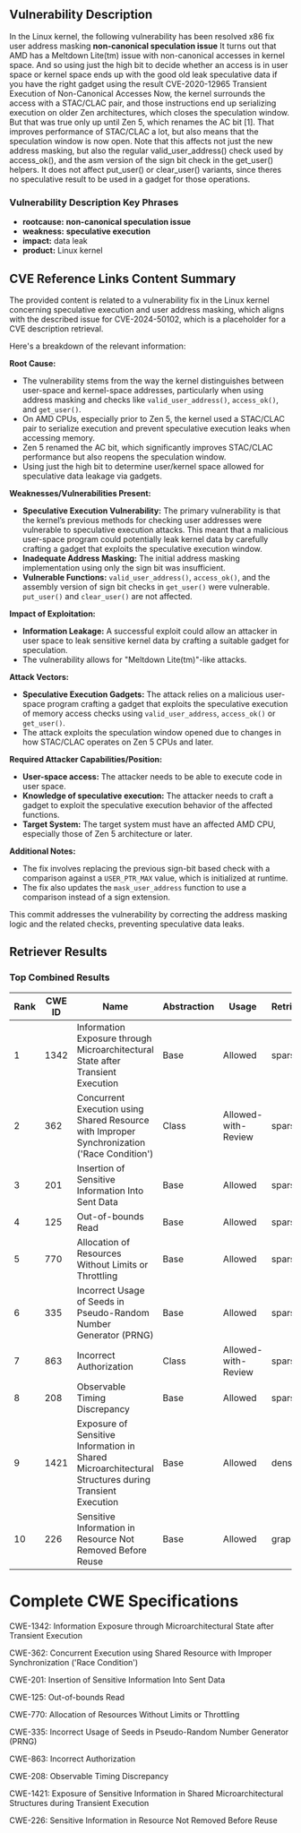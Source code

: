 ## Vulnerability Description
In the Linux kernel, the following vulnerability has been resolved x86 fix user address masking **non-canonical speculation issue** It turns out that AMD has a Meltdown Lite(tm) issue with non-canonical accesses in kernel space. And so using just the high bit to decide whether an access is in user space or kernel space ends up with the good old leak speculative data if you have the right gadget using the result CVE-2020-12965 Transient Execution of Non-Canonical Accesses Now, the kernel surrounds the access with a STAC/CLAC pair, and those instructions end up serializing execution on older Zen architectures, which closes the speculation window. But that was true only up until Zen 5, which renames the AC bit [1]. That improves performance of STAC/CLAC a lot, but also means that the speculation window is now open. Note that this affects not just the new address masking, but also the regular valid_user_address() check used by access_ok(), and the asm version of the sign bit check in the get_user() helpers. It does not affect put_user() or clear_user() variants, since theres no speculative result to be used in a gadget for those operations.

### Vulnerability Description Key Phrases
- **rootcause:** **non-canonical speculation issue**
- **weakness:** **speculative execution**
- **impact:** data leak
- **product:** Linux kernel

## CVE Reference Links Content Summary
The provided content is related to a vulnerability fix in the Linux kernel concerning speculative execution and user address masking, which aligns with the described issue for CVE-2024-50102, which is a placeholder for a CVE description retrieval.

Here's a breakdown of the relevant information:

**Root Cause:**

*   The vulnerability stems from the way the kernel distinguishes between user-space and kernel-space addresses, particularly when using address masking and checks like `valid_user_address()`, `access_ok()`, and `get_user()`.
*   On AMD CPUs, especially prior to Zen 5, the kernel used a STAC/CLAC pair to serialize execution and prevent speculative execution leaks when accessing memory.
*   Zen 5 renamed the AC bit, which significantly improves STAC/CLAC performance but also reopens the speculation window.
*   Using just the high bit to determine user/kernel space allowed for speculative data leakage via gadgets.

**Weaknesses/Vulnerabilities Present:**

*   **Speculative Execution Vulnerability:** The primary vulnerability is that the kernel’s previous methods for checking user addresses were vulnerable to speculative execution attacks. This meant that a malicious user-space program could potentially leak kernel data by carefully crafting a gadget that exploits the speculative execution window.
*   **Inadequate Address Masking:** The initial address masking implementation using only the sign bit was insufficient.
*   **Vulnerable Functions:** `valid_user_address()`, `access_ok()`, and the assembly version of sign bit checks in `get_user()` were vulnerable. `put_user()` and `clear_user()` are not affected.

**Impact of Exploitation:**

*   **Information Leakage:** A successful exploit could allow an attacker in user space to leak sensitive kernel data by crafting a suitable gadget for speculation.
*   The vulnerability allows for "Meltdown Lite(tm)"-like attacks.

**Attack Vectors:**

*   **Speculative Execution Gadgets:** The attack relies on a malicious user-space program crafting a gadget that exploits the speculative execution of memory access checks using `valid_user_address`, `access_ok()` or `get_user()`.
*   The attack exploits the speculation window opened due to changes in how STAC/CLAC operates on Zen 5 CPUs and later.

**Required Attacker Capabilities/Position:**

*   **User-space access:** The attacker needs to be able to execute code in user space.
*   **Knowledge of speculative execution:**  The attacker needs to craft a gadget to exploit the speculative execution behavior of the affected functions.
*   **Target System:** The target system must have an affected AMD CPU, especially those of Zen 5 architecture or later.

**Additional Notes:**

*   The fix involves replacing the previous sign-bit based check with a comparison against a `USER_PTR_MAX` value, which is initialized at runtime.
*   The fix also updates the `mask_user_address` function to use a comparison instead of a sign extension.

This commit addresses the vulnerability by correcting the address masking logic and the related checks, preventing speculative data leaks.

## Retriever Results

### Top Combined Results

| Rank | CWE ID | Name | Abstraction | Usage  | Retrievers | Individual Scores |
|------|--------|------|-------------|-------|------------|-------------------|
| 1 | 1342 | Information Exposure through Microarchitectural State after Transient Execution | Base | Allowed | sparse | 1.014 |
| 2 | 362 | Concurrent Execution using Shared Resource with Improper Synchronization ('Race Condition') | Class | Allowed-with-Review | sparse | 0.881 |
| 3 | 201 | Insertion of Sensitive Information Into Sent Data | Base | Allowed | sparse | 0.874 |
| 4 | 125 | Out-of-bounds Read | Base | Allowed | sparse | 0.873 |
| 5 | 770 | Allocation of Resources Without Limits or Throttling | Base | Allowed | sparse | 0.861 |
| 6 | 335 | Incorrect Usage of Seeds in Pseudo-Random Number Generator (PRNG) | Base | Allowed | sparse | 0.859 |
| 7 | 863 | Incorrect Authorization | Class | Allowed-with-Review | sparse | 0.857 |
| 8 | 208 | Observable Timing Discrepancy | Base | Allowed | sparse | 0.854 |
| 9 | 1421 | Exposure of Sensitive Information in Shared Microarchitectural Structures during Transient Execution | Base | Allowed | dense | 0.630 |
| 10 | 226 | Sensitive Information in Resource Not Removed Before Reuse | Base | Allowed | graph | 0.003 |



# Complete CWE Specifications

CWE-1342: Information Exposure through Microarchitectural State after Transient Execution

CWE-362: Concurrent Execution using Shared Resource with Improper Synchronization ('Race Condition')

CWE-201: Insertion of Sensitive Information Into Sent Data

CWE-125: Out-of-bounds Read

CWE-770: Allocation of Resources Without Limits or Throttling

CWE-335: Incorrect Usage of Seeds in Pseudo-Random Number Generator (PRNG)

CWE-863: Incorrect Authorization

CWE-208: Observable Timing Discrepancy

CWE-1421: Exposure of Sensitive Information in Shared Microarchitectural Structures during Transient Execution

CWE-226: Sensitive Information in Resource Not Removed Before Reuse